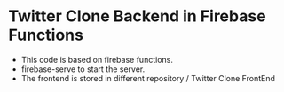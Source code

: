# Twitter Clone Backend in Firebase Functions

* This code is based on firebase functions.
* firebase-serve to start the server.
* The frontend is stored in different repository / Twitter Clone FrontEnd
